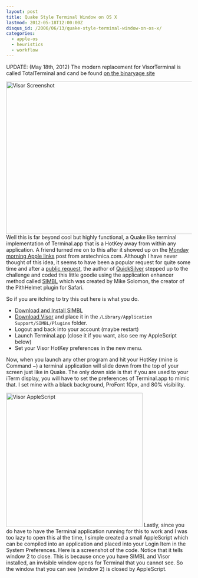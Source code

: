 ```yaml
--- 
layout: post
title: Quake Style Terminal Window on OS X
lastmod: 2012-05-18T12:00:00Z
disqus_id: /2006/06/13/quake-style-terminal-window-on-os-x/
categories: 
  - apple-os
  - heuristics
  - workflow
---
```


<aside class="flash_info">
  UPDATE: (May 18th, 2012) The modern replacement for VisorTerminal is called TotalTerminal and cand be found <a href="http://totalterminal.binaryage.com/">on the binaryage site</a>
</aside>

<p>
  <img src="/assets/visor_screenshot.jpg" alt="Visor Screenshot" width="550" height="413" class="floatr ml20 shadow" /> Well this is far beyond cool but highly functional, a Quake like terminal implementation of Terminal.app that is a HotKey away from within any application. A friend turned me on to this after it showed up on the <a href="http://arstechnica.com/journals/apple.ars/2006/6/12/4291">Monday morning Apple links</a> post from arstechnica.com. Although I have never thought of this idea, it seems to have been a popular request for quite some time and after a <a href="http://episteme.arstechnica.com/eve/forums/a/tpc/f/8300945231/m/332004739731">public request</a>, the author of <a href="http://quicksilver.blacktree.com/">QuickSilver</a> stepped up to the challenge and coded this little goodie using the application enhancer method called <a href="http://www.culater.net/software/SIMBL/SIMBL.php">SIMBL</a> which was created by Mike Solomon, the creator of the PithHelmet plugin for Safari.
</p>

<p>So if you are itching to try this out here is what you do.</p>

<ul>
  <li><a href="http://www.culater.net/dl/files/SIMBL-0.8.1.tbz">Download and Install SIMBL</a> </li>
  <li><a href="http://download.blacktree.com/Visor.zip">Download Visor</a> and place it in the <code>/Library/Application Support/SIMBL/Plugins</code> folder.</li>
  <li>Logout and back into your account (maybe restart) </li>
  <li>Launch Terminal.app (close it if you want, also see my AppleScript below)  </li>
  <li>Set your Visor HotKey preferences in the new menu. </li>
</ul>

<p>
  Now, when you launch any other program and hit your HotKey (mine is Command ~) a terminal application will slide down from the top of your screen just like in Quake. The only down side is that if you are used to your iTerm display, you will have to set the preferences of Terminal.app to mimic that. I set mine with a black background, ProFont 10px, and 80% visibility.
</p>

<p class="clearfix">
  <img src="/assets/termina_applescript.gif" alt="Visor AppleScript" width="370" height="363" class="floatl mr20 shadow" />  Lastly, since you do have to have the Terminal application running for this to work and I was too lazy to open this al the time, I simple created a small AppleScript which can be compiled into an application and placed into your Login Item in the System Preferences. Here is a screenshot of the code. Notice that it tells window 2 to close. This is because once you have SIMBL and Visor installed, an invisible window opens for Terminal that you cannot see. So the window that you can see (window 2) is closed by AppleScript.
</p>


